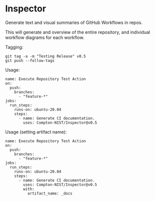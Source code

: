# Inspector
Generate text and visual summaries of GitHub Workflows in repos.

This will generate and overview of the entire repository, and individual workflow diagrams for each workflow.



Tagging:

```
git tag -a -m "Testing Release" v0.5
git push --follow-tags
```

Usage:

```
name: Execute Repository Test Action
on:
  push:
    branches:
      - "feature-*"
jobs:
  run_steps:
    runs-on: ubuntu-20.04
    steps:
      - name: Generate CI documentation.
        uses: Compton-NIST/Inspector@v0.5
```


Usage (setting artifact name):

```
name: Execute Repository Test Action
on:
  push:
    branches:
      - "feature-*"
jobs:
  run_steps:
    runs-on: ubuntu-20.04
    steps:
      - name: Generate CI documentation.
        uses: Compton-NIST/Inspector@v0.5
        with:
          artifact_name: _docs
```